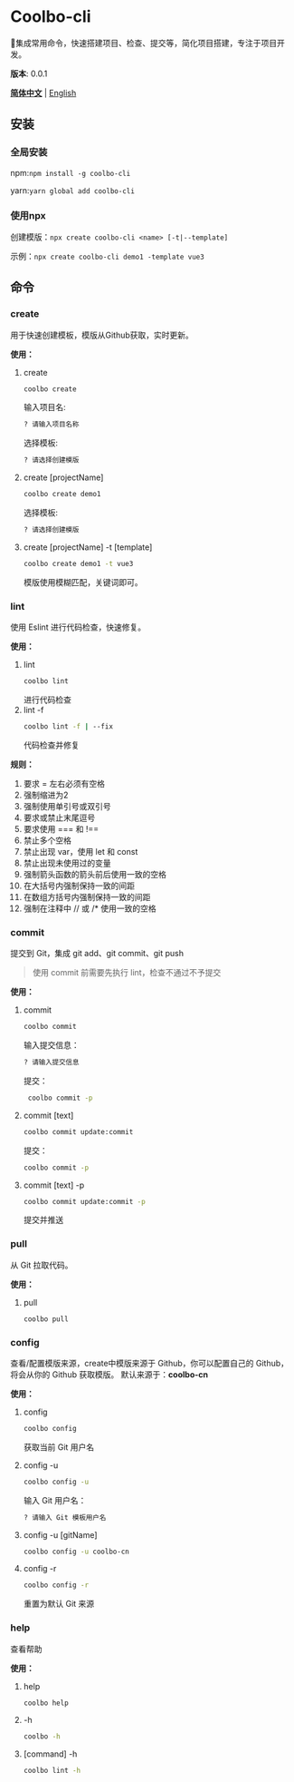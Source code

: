 # Coolbo-cli
🌈集成常用命令，快速搭建项目、检查、提交等，简化项目搭建，专注于项目开发。

**版本**: 0.0.1

**[简体中文](./README.md)** | [English](./README.en.md)

## 安装
### 全局安装
npm:`npm install -g coolbo-cli`

yarn:`yarn global add coolbo-cli`
### 使用npx
创建模版：`npx create coolbo-cli <name> [-t|--template]`

示例：`npx create coolbo-cli demo1 -template vue3`

## 命令
### create
用于快速创建模板，模版从Github获取，实时更新。

**使用：**
1. create
    ```bash
    coolbo create
    ``` 
   输入项目名:
    ```bash
    ? 请输入项目名称
    ``` 
   选择模板:
    ```bash
    ? 请选择创建模版
    ``` 
2. create [projectName]
    ```bash
    coolbo create demo1
    ``` 
   选择模板:
    ```bash
    ? 请选择创建模版
    ```
   
3. create [projectName] -t [template]
    ```bash
    coolbo create demo1 -t vue3
    ``` 
   模版使用模糊匹配，关键词即可。
### lint
使用 Eslint 进行代码检查，快速修复。

**使用：**
1. lint
    ```bash
    coolbo lint
    ``` 
   进行代码检查
2. lint -f
    ```bash
    coolbo lint -f | --fix
    ``` 
   代码检查并修复

**规则：**
1. 要求 = 左右必须有空格
2. 强制缩进为2
3. 强制使用单引号或双引号
4. 要求或禁止末尾逗号
5. 要求使用 === 和 !==
6. 禁止多个空格
7. 禁止出现 var，使用 let 和 const
8. 禁止出现未使用过的变量
9. 强制箭头函数的箭头前后使用一致的空格
10. 在大括号内强制保持一致的间距
11. 在数组方括号内强制保持一致的间距
12. 强制在注释中 // 或 /* 使用一致的空格

### commit
提交到 Git，集成 git add、git commit、git push

> 使用 commit 前需要先执行 lint，检查不通过不予提交

**使用：**
1. commit
    ```bash
    coolbo commit 
    ``` 
   输入提交信息：
    ```bash
   ? 请输入提交信息
    ``` 
   提交：
   ```bash
    coolbo commit -p 
    ``` 

2. commit [text]
    ```bash
    coolbo commit update:commit
    ``` 
   提交：
   ```bash
   coolbo commit -p 
   ``` 
   
3. commit [text] -p
    ```bash
    coolbo commit update:commit -p
    ``` 
   提交并推送

### pull
从 Git 拉取代码。

**使用：**
1. pull
    ```bash
    coolbo pull 
    ```

### config
查看/配置模版来源，create中模版来源于 Github，你可以配置自己的 Github，将会从你的 Github 获取模版。
默认来源于：**coolbo-cn**

**使用：**
1. config
    ```bash
    coolbo config 
    ```
   获取当前 Git 用户名
2. config -u
    ```bash
    coolbo config -u
    ```
   输入 Git 用户名：
    ```bash
    ? 请输入 Git 模板用户名 
    ```
3. config -u [gitName]
    ```bash
    coolbo config -u coolbo-cn
    ```
   
4. config -r
    ```bash
    coolbo config -r
    ```
   重置为默认 Git 来源

### help
查看帮助

**使用：**
1. help
    ```bash
    coolbo help 
    ```

2. -h
    ```bash
    coolbo -h 
    ``` 
3. [command] -h
    ```bash
    coolbo lint -h
    ``` 
